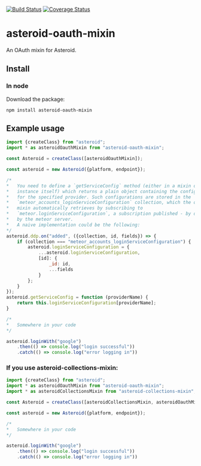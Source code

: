 [![Build Status](https://travis-ci.org/mondora/asteroid-oauth-mixin.svg?branch=master)](https://travis-ci.org/mondora/asteroid-oauth-mixin)
[![Coverage Status](https://coveralls.io/repos/mondora/asteroid-oauth-mixin/badge.svg?branch=master&service=github)](https://coveralls.io/github/mondora/asteroid-oauth-mixin?branch=master)

# asteroid-oauth-mixin

An OAuth mixin for Asteroid.

## Install

### In node

Download the package:

    npm install asteroid-oauth-mixin

## Example usage

```js
import {createClass} from "asteroid";
import * as asteroidOauthMixin from "asteroid-oauth-mixin";

const Asteroid = createClass([asteroidOauthMixin]);

const asteroid = new Asteroid({platform, endpoint});

/*
*   You need to define a `getServiceConfig` method (either in a mixin or on the
*   instance itself) which returns a plain object containing the configuration
*   for the specified provider. Such configurations are stored in the
*   `meteor_accounts_loginServiceConfiguration` collection, which the oauth
*   mixin automatically retrieves by subscribing to
*   `meteor.loginServiceConfiguration`, a subscription published - by default -
*   by the meteor server.
*   A naive implementation could be the following:
*/
asteroid.ddp.on("added", ({collection, id, fields}) => {
    if (collection === "meteor_accounts_loginServiceConfiguration") {
        asteroid.loginServiceConfiguration = {
            ...asteroid.loginServiceConfiguration,
            [id]: {
                _id: id,
                ...fields
            }
        };
    }
});
asteroid.getServiceConfig = function (providerName) {
    return this.loginServiceConfiguration[providerName];
}

/*
*   Somewhere in your code
*/

asteroid.loginWith("google")
    .then(() => console.log("login successful"))
    .catch(() => console.log("error logging in"))

```

### If you use asteroid-collections-mixin:

```js
import {createClass} from "asteroid";
import * as asteroidOauthMixin from "asteroid-oauth-mixin";
import * as asteroidCollectionsMixin from "asteroid-collections-mixin";

const Asteroid = createClass([asteroidCollectionsMixin, asteroidOauthMixin]);

const asteroid = new Asteroid({platform, endpoint});

/*
*   Somewhere in your code
*/

asteroid.loginWith("google")
    .then(() => console.log("login successful"))
    .catch(() => console.log("error logging in"))

```
